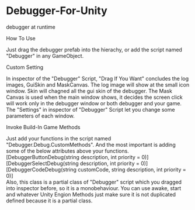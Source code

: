 # Debugger-For-Unity
debugger at runtime

How To Use

Just drag the debugger prefab into the hierachy, or add the script named "Debugger" in any GameObject.

Custom Setting  

In inspector of the "Debugger" Script, "Drag If You Want" concludes the log images, GuiSkin and MaskCanvas.
The log image will show at the small icon window. Skin will chagned all the gui skin of the debugger. The Mask Canvas is used when the main window shows, it decides the screen click will work only in the debugger window or both debugger and your game.
The "Settings" in inspector of "Debugger" Script let you change some parameters of each window.

Invoke Build-In Game Methods  

Just add your functions in the script named "Debugger.Debug.CustomMethods". And the most important is adding some of the below attributes above your functions.  
[DebuggerButtonDebug(string description, int priority = 0)]  
[DebuggerSelectDebug(string description, int priority = 0)]  
[DebuggerCodeDebug(string customCode, string description, int priority = 0)]  
Also, this class is a partial class of "Debugger" script which you dragged into inspector before, so it is a monobehaviour. You can use awake, start and whatever Unity Engion Methods just make sure it is not duplicated defined because it is a partial class.
